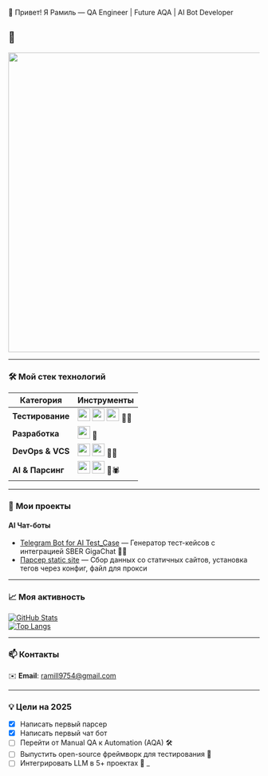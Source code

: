 👋 Привет! Я Рамиль — QA Engineer | Future AQA | AI Bot Developer

## 🎥 
<img src="https://imgur.com/1gdOXuD.gif" width="600" />

---

### 🛠️ **Мой стек технологий**
| **Категория**       | **Инструменты**                                                                                                                                                                                                                                                                                                                                 |
|----------------------|-------------------------------------------------------------------------------------------------------------------------------------------------------------------------------------------------------------------------------------------------------------------------------------------------------------------------------------------------|
| **Тестирование**     | <img src="https://img.shields.io/badge/-Pytest-0A9EDC?logo=pytest&logoColor=white" height="25"> <img src="https://img.shields.io/badge/-Selenium-43B02A?logo=selenium&logoColor=white" height="25"> <img src="https://img.shields.io/badge/-Jira-0052CC?logo=jira&logoColor=white" height="25"> 🧪🐞 |
| **Разработка**       | <img src="https://img.shields.io/badge/-Python-3776AB?logo=python&logoColor=white" height="25"> 🐍                                                                                                                                           |
| **DevOps & VCS**     | <img src="https://img.shields.io/badge/-GitHub-181717?logo=github&logoColor=white" height="25"> <img src="https://img.shields.io/badge/-GitLab-FC6D26?logo=gitlab&logoColor=white" height="25">  🐙🦊                          |
| **AI & Парсинг**     | <img src="https://img.shields.io/badge/-OpenAI-412991?logo=openai&logoColor=white" height="25"> <img src="https://img.shields.io/badge/-BeautifulSoup-44B12B?logo=python&logoColor=white" height="25"> 🤖🕷️                                                                                                                      |

---

### 🚀 **Мои проекты**
#### **AI Чат-боты** 
- [Telegram Bot for AI Test_Case](https://github.com/RamilQAEng/Chat_bot_test) — Генератор тест-кейсов с интеграцией SBER GigaChat 🧠🤖  
- [Парсер static site](https://github.com/RamilQAEng/parsing) — Сбор данных со статичных сайтов, установка тегов через конфиг, файл для прокси  

---

### 📈 **Моя активность**
[![GitHub Stats](https://github-readme-stats.vercel.app/api?username=RamilQAEng&show_icons=true&theme=radical)](https://github.com/RamilQAEng)  
[![Top Langs](https://github-readme-stats.vercel.app/api/top-langs/?username=RamilQAEng&layout=compact&theme=radical)](https://github.com/RamilQAEng)

---

### 📫 **Контакты**
✉️ **Email**: [ramill9754@gmail.com](mailto:ramill9754@gmail.com)

---

### 💡 **Цели на 2025**
- [x] Написать первый парсер
- [x] Написать первый чат бот
- [ ] Перейти от Manual QA к Automation (AQA) 🛠️  
- [ ] Выпустить open-source фреймворк для тестирования 🚀  
- [ ] Интегрировать LLM в 5+ проектах 🧠  _
